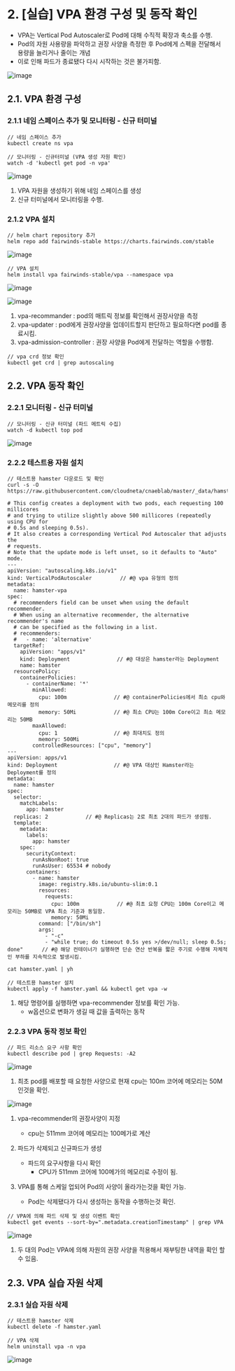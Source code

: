 # 2. [실습] VPA 환경 구성 및 동작 확인
- VPA는 Vertical Pod Autoscaler로 Pod에 대해 수직적 확장과 축소를 수행.
- Pod의 자원 사용량을 파악하고 권장 사양을 측정한 후 Pod에게 스펙을 전달해서 용량을 늘리거나 줄이는 개념
- 이로 인해 파드가 종료됐다 다시 시작하는 것은 불가피함.

![image](https://github.com/devhyunuk/eks-cloudnet/assets/49749510/6ec516a2-7826-46c2-b01d-ecf5dcb5d642)

## 2.1. VPA 환경 구성


### 2.1.1 네임 스페이스 추가 및 모니터링 - 신규 터미널
```
// 네임 스페이스 추가
kubectl create ns vpa

// 모니터링 - 신규터미널 (VPA 생성 자원 확인)
watch -d 'kubectl get pod -n vpa'
```
![image](https://github.com/devhyunuk/eks-cloudnet/assets/49749510/94c7ffba-bd23-41cd-a5ea-16c147f533ba)
1) VPA 자원을 생성하기 위해 네임 스페이스를 생성
2) 신규 터미널에서 모니터링을 수행.

### 2.1.2 VPA 설치
```
// helm chart repository 추가
helm repo add fairwinds-stable https://charts.fairwinds.com/stable
```
![image](https://github.com/devhyunuk/eks-cloudnet/assets/49749510/22c94713-9376-469e-802b-02c44c538364)

```
// VPA 설치 
helm install vpa fairwinds-stable/vpa --namespace vpa
```
![image](https://github.com/devhyunuk/eks-cloudnet/assets/49749510/4696f27c-4bbc-4481-a5e3-bd8d672c3195)

![image](https://github.com/devhyunuk/eks-cloudnet/assets/49749510/71d35712-8a9e-445e-888d-1592af947d62)
1) vpa-recommander : pod의 매트릭 정보를 확인해서 권장사양을 측정
2) vpa-updater : pod에게 권장사양을 업데이트할지 판단하고 필요하다면 pod를 종료시킴.
3) vpa-admission-controller : 권장 사양을 Pod에게 전달하는 역할을 수행함.
   
```
// vpa crd 정보 확인
kubectl get crd | grep autoscaling
```

## 2.2. VPA 동작 확인


### 2.2.1 모니터링 - 신규 터미널
```
// 모니터링 - 신규 터미널 (파드 메트릭 수집)
watch -d kubectl top pod
```
![image](https://github.com/devhyunuk/eks-cloudnet/assets/49749510/a034fb62-d66d-443e-87b2-85eec97d1c65)

### 2.2.2 테스트용 자원 설치
```
// 테스트용 hamster 다운로드 및 확인
curl -s -O https://raw.githubusercontent.com/cloudneta/cnaeblab/master/_data/hamster.yaml
```

```
# This config creates a deployment with two pods, each requesting 100 millicores
# and trying to utilize slightly above 500 millicores (repeatedly using CPU for
# 0.5s and sleeping 0.5s).
# It also creates a corresponding Vertical Pod Autoscaler that adjusts the
# requests.
# Note that the update mode is left unset, so it defaults to "Auto" mode.
---
apiVersion: "autoscaling.k8s.io/v1"
kind: VerticalPodAutoscaler         // #@ vpa 유형의 정의
metadata:
  name: hamster-vpa
spec:
  # recommenders field can be unset when using the default recommender.
  # When using an alternative recommender, the alternative recommender's name
  # can be specified as the following in a list.
  # recommenders: 
  #   - name: 'alternative'
  targetRef:
    apiVersion: "apps/v1"
    kind: Deployment               // #@ 대상은 hamster라는 Deployment
    name: hamster
  resourcePolicy:
    containerPolicies:
      - containerName: '*'
        minAllowed:
          cpu: 100m               // #@ containerPolicies에서 최소 cpu와 메모리를 정의
          memory: 50Mi            // #@ 최소 CPU는 100m Core이고 최소 메모리는 50MB
        maxAllowed:
          cpu: 1                  // #@ 최대치도 정의
          memory: 500Mi
        controlledResources: ["cpu", "memory"]
---
apiVersion: apps/v1
kind: Deployment                  // #@ VPA 대상인 Hamster라는 Deployment를 정의
metadata:
  name: hamster
spec:
  selector:
    matchLabels:
      app: hamster
  replicas: 2            // #@ Replicas는 2로 최초 2대의 파드가 생성됨.
  template:
    metadata:
      labels:
        app: hamster
    spec:
      securityContext:
        runAsNonRoot: true
        runAsUser: 65534 # nobody
      containers:
        - name: hamster
          image: registry.k8s.io/ubuntu-slim:0.1
          resources:
            requests:
              cpu: 100m            // #@ 최초 요청 CPU는 100m Core이고 메모리는 50MB로 VPA 최소 기준과 동일함.
              memory: 50Mi
          command: ["/bin/sh"]
          args:
            - "-c"
            - "while true; do timeout 0.5s yes >/dev/null; sleep 0.5s; done"      // #@ 해당 컨테이너가 실행하면 단순 연산 반복을 짧은 주기로 수행해 자체적인 부하를 지속적으로 발생시킴.
```

```
cat hamster.yaml | yh

// 테스트용 hamster 설치
kubectl apply -f hamster.yaml && kubectl get vpa -w
```
1) 해당 명령어를 실행하면 vpa-recommender 정보를 확인 가능.
   - w옵션으로 변화가 생길 때 값을 출력하는 동작

### 2.2.3 VPA 동작 정보 확인
```
// 파드 리소스 요구 사항 확인
kubectl describe pod | grep Requests: -A2
```
![image](https://github.com/devhyunuk/eks-cloudnet/assets/49749510/32c3bd72-e295-4702-b89a-8b4ce8c16483)
1) 최초 pod를 배포할 때 요청한 사양으로 현재 cpu는 100m 코어에 메모리는 50M 인것을 확인.

![image](https://github.com/devhyunuk/eks-cloudnet/assets/49749510/468b4e7a-4d35-40b7-9c65-29c64053b67b)
1) vpa-recommender의 권장사양이 지정
   - cpu는 511mm 코어에 메모리는 100메가로 계산
  
2) 파드가 삭제되고 신규파드가 생성
   - 파드의 요구사항을 다시 확인
     - CPU가 511mm 코어에 100메가의 메모리로 수정이 됨.
    
3) VPA를 통해 스케일 업되어 Pod의 사양이 올라가는것을 확인 가능.
   - Pod는 삭제됐다가 다시 생성하는 동작을 수행하는것 확인.

```
// VPA에 의해 파드 삭제 및 생성 이벤트 확인
kubectl get events --sort-by=".metadata.creationTimestamp" | grep VPA
```
![image](https://github.com/devhyunuk/eks-cloudnet/assets/49749510/b41a8033-3e94-49b2-be8f-2b14555568bb)
1) 두 대의 Pod는 VPA에 의해 자원의 권장 사양을 적용해서 재부팅한 내역을 확인 할 수 있음.

## 2.3. VPA 실습 자원 삭제


### 2.3.1 실습 자원 삭제
```
// 테스트용 hamster 삭제
kubectl delete -f hamster.yaml

// VPA 삭제
helm uninstall vpa -n vpa
```
![image](https://github.com/devhyunuk/eks-cloudnet/assets/49749510/25046b1d-fbfd-4157-a688-d3674ab7140b)



































